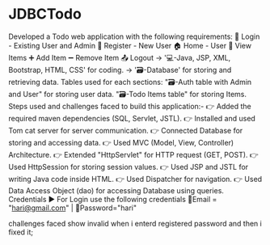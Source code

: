 # JDBCTodo
Developed a Todo web application with the following requirements: 👤 Login - Existing User and Admin 👥 Register - New User 🏠 Home - User 👀 View Items ➕ Add Item ➖ Remove Item 📤 Logout -> '💻-Java, JSP, XML, Bootstrap, HTML, CSS' for coding. -> '🗃️-Database' for storing and retrieving data.
Tables used for each sections:
"🗃️-Auth table with Admin and User" for storing user data.
"🗃️-Todo Items table" for storing Items. Steps used and challenges faced to build this application:- 👉 Added the required maven dependencies (SQL, Servlet, JSTL). 👉 Installed and used Tom cat server for server communication. 👉 Connected Database for storing and accessing data. 👉 Used MVC (Model, View, Controller) Architecture. 👉 Extended "HttpServlet" for HTTP request (GET, POST). 👉 Used HttpSession for storing session values. 👉 Used JSP and JSTL for writing Java code inside HTML. 👉 Used Dispatcher for navigation. 👉 Used Data Access Object (dao) for accessing Database using queries. Credentials ▶️ For Login use the following credentials 📧Email = "hari@gmail.com" | 
🔐Password="hari"

challenges faced
show invalid when i enterd registered password and then i fixed it;
